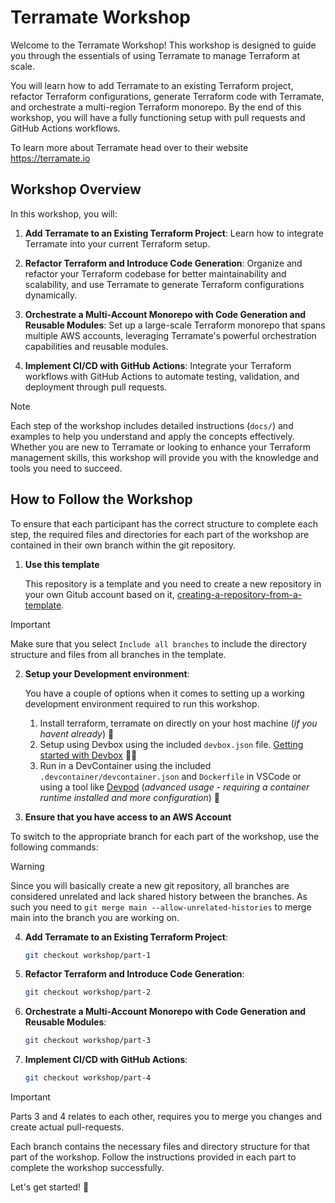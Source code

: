 # Terramate Workshop

Welcome to the Terramate Workshop! This workshop is designed to guide you through the essentials of using Terramate to manage Terraform at scale.

You will learn how to add Terramate to an existing Terraform project, refactor Terraform configurations, generate Terraform code with Terramate, and orchestrate a multi-region Terraform monorepo. By the end of this workshop, you will have a fully functioning setup with pull requests and GitHub Actions workflows.

To learn more about Terramate head over to their website <https://terramate.io>

## Workshop Overview

In this workshop, you will:

1. **Add Terramate to an Existing Terraform Project**: Learn how to integrate Terramate into your current Terraform setup.

2. **Refactor Terraform and Introduce Code Generation**: Organize and refactor your Terraform codebase for better maintainability and scalability, and use Terramate to generate Terraform configurations dynamically.

3. **Orchestrate a Multi-Account Monorepo with Code Generation and Reusable Modules**: Set up a large-scale Terraform monorepo that spans multiple AWS accounts, leveraging Terramate's powerful orchestration capabilities and reusable modules.

4. **Implement CI/CD with GitHub Actions**: Integrate your Terraform workflows with GitHub Actions to automate testing, validation, and deployment through pull requests.

> [!NOTE]
> Each step of the workshop includes detailed instructions (`docs/`) and examples to help you understand and apply the concepts effectively. Whether you are new to Terramate or looking to enhance your Terraform management skills, this workshop will provide you with the knowledge and tools you need to succeed.

## How to Follow the Workshop

To ensure that each participant has the correct structure to complete each step, the required files and directories for each part of the workshop are contained in their own branch within the git repository.

1. **Use this template**

    This repository is a template and you need to create a new repository in your own Gitub account based on it, [creating-a-repository-from-a-template](https://docs.github.com/en/repositories/creating-and-managing-repositories/creating-a-repository-from-a-template).

> [!IMPORTANT]
> Make sure that you select `Include all branches` to include the directory structure and files from all branches in the template.

2. **Setup your Development environment**:

    You have a couple of options when it comes to setting up a working development environment required to run this workshop.
    1. Install terraform, terramate on directly on your host machine (*if you havent already*) 🙈
    2. Setup using Devbox using the included `devbox.json` file. [Getting started with Devbox](https://www.jetify.com/docs/devbox/quickstart/) 🖖🏼
    3. Run in a DevContainer using the included `.devcontainer/devcontainer.json` and `Dockerfile` in VSCode or using a tool like [Devpod](https://devpod.sh/docs/getting-started/install) (*advanced usage - requiring a container runtime installed and more configuration*) 🐳

3. **Ensure that you have access to an AWS Account**

To switch to the appropriate branch for each part of the workshop, use the following commands:

> [!WARNING]
> Since you will basically create a new git repository, all branches are considered unrelated and lack shared history between the branches. As such you need to `git merge main --allow-unrelated-histories` to merge main into the branch you are working on.

4. **Add Terramate to an Existing Terraform Project**:

    ```sh
    git checkout workshop/part-1
    ```

5. **Refactor Terraform and Introduce Code Generation**:

    ```sh
    git checkout workshop/part-2
    ```

6. **Orchestrate a Multi-Account Monorepo with Code Generation and Reusable Modules**:

    ```sh
    git checkout workshop/part-3
    ```

7. **Implement CI/CD with GitHub Actions**:

    ```sh
    git checkout workshop/part-4
    ```

> [!IMPORTANT]
> Parts 3 and 4 relates to each other, requires you to merge you changes and create actual pull-requests.

Each branch contains the necessary files and directory structure for that part of the workshop. Follow the instructions provided in each part to complete the workshop successfully.

Let's get started! 🚀
